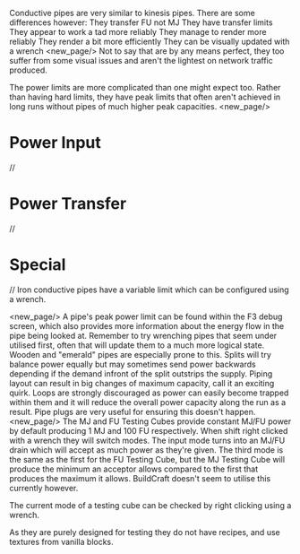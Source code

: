 Conductive pipes are very similar to kinesis pipes. There are some differences however:
 They transfer FU not MJ
 They have transfer limits
 They appear to work a tad more reliably
 They manage to render more reliably
 They render a bit more efficiently
 They can be visually updated with a wrench
<new_page/>
Not to say that are by any means perfect, they too suffer from some visual issues and aren't the lightest on network traffic produced.

The power limits are more complicated than one might expect too.
Rather than having hard limits, they have peak limits that often aren't achieved in long runs without pipes of much higher peak capacities.
<new_page/>
<chapter name="Tiering"/>
# Power Input
//
<pipeLink stack="stubborn_pipes:wood_power"/>
<pipeLink stack="stubborn_pipes:diamond_wood_power"/>

# Power Transfer
//
<pipeLink stack="stubborn_pipes:cobblestone_power"/>
<pipeLink stack="stubborn_pipes:stone_power"/>
<pipeLink stack="stubborn_pipes:sandstone_power"/>
<pipeLink stack="stubborn_pipes:quartz_power"/>
<pipeLink stack="stubborn_pipes:gold_power"/>
<pipeLink stack="stubborn_pipes:diamond_power"/>

# Special
//
<pipeLink stack="stubborn_pipes:iron_power"/>
Iron conductive pipes have a variable limit which can be configured using a wrench.  

<new_page/>
<chapter name="Power Limiting"/>
A pipe's peak power limit can be found within the F3 debug screen, which also provides more information about the energy flow in the pipe being looked at. Remember to try wrenching pipes that seem under utilised first, often that will update them to a much more logical state. Wooden and "emerald" pipes are especially prone to this.
Splits will try balance power equally but may sometimes send power backwards depending if the demand infront of the split outstrips the supply. Piping layout can result in big changes of maximum capacity, call it an exciting quirk.
Loops are strongly discouraged as power can easily become trapped within them and it will reduce the overall power capacity along the run as a result. Pipe plugs are very useful for ensuring this doesn't happen.
<new_page/>
<chapter name="Debugging Cubes"/>
The MJ and FU Testing Cubes provide constant MJ/FU power by default producing 1 MJ and 100 FU respectively.
When shift right clicked with a wrench they will switch modes. The input mode turns into an MJ/FU drain which will accept as much power as they're given.
The third mode is the same as the first for the FU Testing Cube, but the MJ Testing Cube will produce the minimum an acceptor allows compared to the first that produces the maximum it allows. BuildCraft doesn't seem to utilise this currently however.

The current mode of a testing cube can be checked by right clicking using a wrench.

As they are purely designed for testing they do not have recipes, and use textures from vanilla blocks.